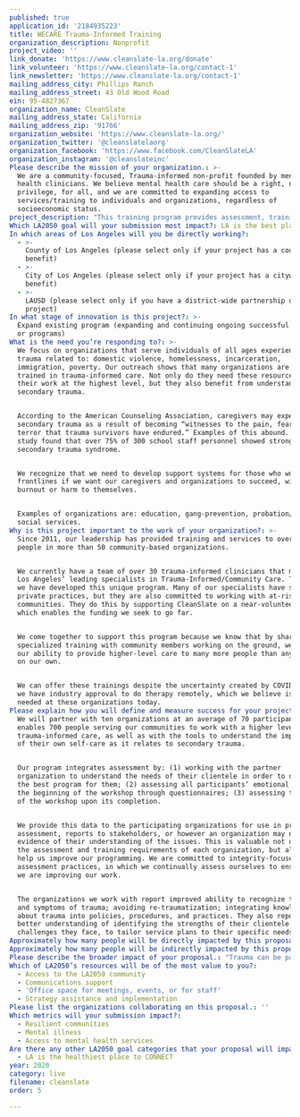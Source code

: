 ```yaml
---
published: true
application_id: '2184935223'
title: WECARE Trauma-Informed Training
organization_description: Nonprofit
project_video: ''
link_donate: 'https://www.cleanslate-la.org/donate'
link_volunteer: 'https://www.cleanslate-la.org/contact-1'
link_newsletter: 'https://www.cleanslate-la.org/contact-1'
mailing_address_city: Phillips Ranch
mailing_address_street: 43 Old Wood Road
ein: 95-4827367
organization_name: CleanSlate
mailing_address_state: California
mailing_address_zip: '91766'
organization_website: 'https://www.cleanslate-la.org/'
organization_twitter: '@cleanslatelaorg'
organization_facebook: 'https://www.facebook.com/CleanSlateLA'
organization_instagram: '@cleanslateinc'
Please describe the mission of your organization.: >-
  We are a community-focused, Trauma-informed non-profit​ founded by mental
  health clinicians. We believe mental health care should be a right, not a
  privilege, for all, and we are committed to expanding access to
  services/training to individuals and organizations, regardless of
  socioeconomic status.
project_description: "This training program provides assessment, training and care for 10 community partner organizations that work with people experiencing trauma but who are not themselves trained in trauma-informed care. Our trainings empower agencies\_to do high-quality, trauma-sensitive work as well as to better understand how to address the impact of secondary trauma on their staff. The session is taught and assessed by clinicians, who then provide therapy for participants who need additional support to manage trauma, in their own lives or for those they serve."
Which LA2050 goal will your submission most impact?: LA is the best place to LIVE
In which areas of Los Angeles will you be directly working?:
  - >-
    County of Los Angeles (please select only if your project has a countywide
    benefit)
  - >-
    City of Los Angeles (please select only if your project has a citywide
    benefit)
  - >-
    LAUSD (please select only if you have a district-wide partnership or
    project)
In what stage of innovation is this project?: >-
  Expand existing program (expanding and continuing ongoing successful projects
  or programs)
What is the need you’re responding to?: >-
  We focus on organizations that serve individuals of all ages experiencing
  trauma related to: domestic violence, homelessness, incarceration,
  immigration, poverty. Our outreach shows that many organizations are not
  trained in trauma-informed care. Not only do they need these resources to do
  their work at the highest level, but they also benefit from understanding
  secondary trauma.


  According to the American Counseling Association, caregivers may experience
  secondary trauma as a result of becoming “witnesses to the pain, fear, and
  terror that trauma survivors have endured.” Examples of this abound. One 2012
  study found that over 75% of 300 school staff personnel showed strong signs
  secondary trauma syndrome.


  We recognize that we need to develop support systems for those who work on the
  frontlines if we want our caregivers and organizations to succeed, without
  burnout or harm to themselves.


  Examples of organizations are: education, gang-prevention, probation/reentry,
  social services.
Why is this project important to the work of your organization?: >-
  Since 2011, our leadership has provided training and services to over 7,500
  people in more than 50 community-based organizations. 


  We currently have a team of over 30 trauma-informed clinicians that make up
  Los Angeles’ leading specialists in Trauma-Informed/Community Care. Together,
  we have developed this unique program. Many of our specialists have strong
  private practices, but they are also committed to working with at-risk
  communities. They do this by supporting CleanSlate on a near-volunteer basis,
  which enables the funding we seek to go far. 


  We come together to support this program because we know that by sharing our
  specialized training with community members working on the ground, we leverage
  our ability to provide higher-level care to many more people than any us could
  on our own. 


  We can offer these trainings despite the uncertainty created by COVID-19, as
  we have industry approval to do therapy remotely, which we believe is urgently
  needed at these organizations today.
Please explain how you will define and measure success for your project.: >-
  We will partner with ten organizations at an average of 70 participants. This
  enables 700 people serving our communities to work with a higher level of
  trauma-informed care, as well as with the tools to understand the importance
  of their own self-care as it relates to secondary trauma.


  Our program integrates assessment by: (1) working with the partner
  organization to understand the needs of their clientele in order to develop
  the best program for them; (2) assessing all participants’ emotional state at
  the beginning of the workshop through questionnaires; (3) assessing the impact
  of the workshop upon its completion. 


  We provide this data to the participating organizations for use in program
  assessment, reports to stakeholders, or however an organization may need
  evidence of their understanding of the issues. This is valuable not only to
  the assessment and training requirements of each organization, but also to
  help us improve our programming. We are committed to integrity-focused
  assessment practices, in which we continually assess ourselves to ensure that
  we are improving our work.


  The organizations we work with report improved ability to recognize the signs
  and symptoms of trauma; avoiding re-traumatization; integrating knowledge
  about trauma into policies, procedures, and practices. They also report a
  better understanding of identifying the strengths of their clientele and the
  challenges they face, to tailor service plans to their specific needs.
Approximately how many people will be directly impacted by this proposal?: '700'
Approximately how many people will be indirectly impacted by this proposal?: '21000'
Please describe the broader impact of your proposal.: "Trauma can be passed down through generations (ACEs study, Felitti, 1998). Trauma-informed care fosters healing and resilience, thereby mitigating transmission of trauma. Support of frontline community organizations can positively impact generations to come.\n\_\nMany organizations do not have a budget to provide training/support for staff. However, we assert that access to mental health resources must be a right, not a privilege. Programs like this help build towards a world that provides access to mental health care for all. \n\nThe health of the individual impacts the health of the community, just as the health of the community impacts the health of the individual. In this way, we strive to affect change in our society from the inside out."
Which of LA2050’s resources will be of the most value to you?:
  - Access to the LA2050 community
  - Communications support
  - 'Office space for meetings, events, or for staff'
  - Strategy assistance and implementation
Please list the organizations collaborating on this proposal.: ''
Which metrics will your submission impact?:
  - Resilient communities
  - Mental illness
  - Access to mental health services
Are there any other LA2050 goal categories that your proposal will impact?:
  - LA is the healthiest place to CONNECT
year: 2020
category: live
filename: cleanslate
order: 5

---
```

